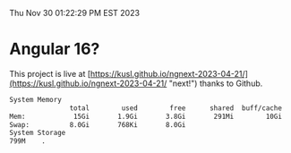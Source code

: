 Thu Nov 30 01:22:29 PM EST 2023

# Angular 16?


This project is live at [https://kusl.github.io/ngnext-2023-04-21/](https://kusl.github.io/ngnext-2023-04-21/ "next!") thanks to Github.

```bash
System Memory
               total        used        free      shared  buff/cache   available
Mem:            15Gi       1.9Gi       3.8Gi       291Mi        10Gi        13Gi
Swap:          8.0Gi       768Ki       8.0Gi
System Storage
799M	.
